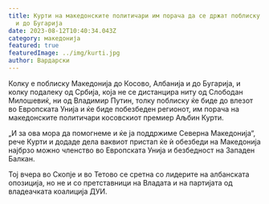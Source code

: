 ```yaml
---
title: Курти на македонските политичари им порача да се држат поблиску до Косово
  и до Бугарија
date: 2023-08-12T10:40:34.043Z
category: македонија
featured: true
featuredImage: ../img/kurti.jpg
author: Вардарски
---
```

<!--StartFragment-->

Колку е поблиску Македонија до Косово, Албанија и до Бугарија, и колку подалеку од Србија, која не се дистанцира ниту од Слободан Милошевиќ, ни од Владимир Путин, толку поблиску ќе биде до влезот во Европската Унија и ќе биде побезбеден регионот, им порача на македонските политичари косовскиот премиер Аљбин Курти.



<!--EndFragment--><!--StartFragment-->

„И за ова мора да помогнеме и ќе ја поддржиме Северна Македонија“, рече Курти и додаде дела ваквиот пристап ќе ѝ обезбеди на Македонија најбрзо можно членство во Европската Унија и безбедност на Западен Балкан.

Тој вчера во Скопје и во Тетово се сретна со лидерите на албанската опозиција, но не и со претставници на Владата и на партијата од владеачката коалиција ДУИ.

<!--EndFragment-->